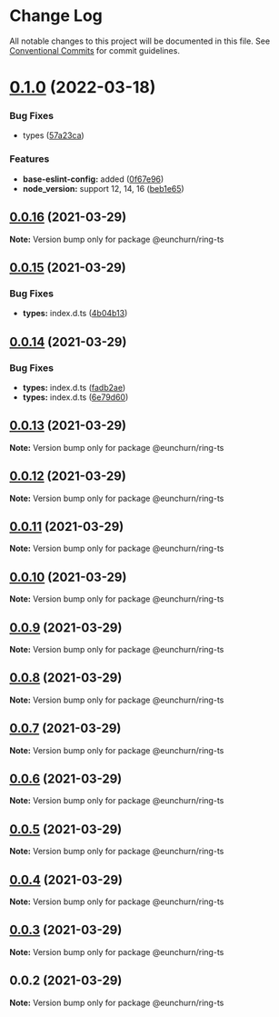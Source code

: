 # Change Log

All notable changes to this project will be documented in this file.
See [Conventional Commits](https://conventionalcommits.org) for commit guidelines.

# [0.1.0](https://github.com/eunchurn/packages/compare/@eunchurn/ring-ts@0.0.16...@eunchurn/ring-ts@0.1.0) (2022-03-18)

### Bug Fixes

- types ([57a23ca](https://github.com/eunchurn/packages/commit/57a23ca504392319b5b6003cf00401a2b44fd911))

### Features

- **base-eslint-config:** added ([0f67e96](https://github.com/eunchurn/packages/commit/0f67e9685a6b71ac80579d1bc9b2edc424b9cbdb))
- **node_version:** support 12, 14, 16 ([beb1e65](https://github.com/eunchurn/packages/commit/beb1e65e0d2a86041bb4b4092ce25f79e4772aa3))

## [0.0.16](https://github.com/eunchurn/packages/compare/@eunchurn/ring-ts@0.0.15...@eunchurn/ring-ts@0.0.16) (2021-03-29)

**Note:** Version bump only for package @eunchurn/ring-ts

## [0.0.15](https://github.com/eunchurn/packages/compare/@eunchurn/ring-ts@0.0.14...@eunchurn/ring-ts@0.0.15) (2021-03-29)

### Bug Fixes

- **types:** index.d.ts ([4b04b13](https://github.com/eunchurn/packages/commit/4b04b13b834bce9f75503491b96f019f3844bc6a))

## [0.0.14](https://github.com/eunchurn/packages/compare/@eunchurn/ring-ts@0.0.13...@eunchurn/ring-ts@0.0.14) (2021-03-29)

### Bug Fixes

- **types:** index.d.ts ([fadb2ae](https://github.com/eunchurn/packages/commit/fadb2ae3ea84f79094705ac6fcb1e3dc742b9c07))
- **types:** index.d.ts ([6e79d60](https://github.com/eunchurn/packages/commit/6e79d60a3b5c63289f9ee6ddda47c7765e263ffc))

## [0.0.13](https://github.com/eunchurn/packages/compare/@eunchurn/ring-ts@0.0.12...@eunchurn/ring-ts@0.0.13) (2021-03-29)

**Note:** Version bump only for package @eunchurn/ring-ts

## [0.0.12](https://github.com/eunchurn/packages/compare/@eunchurn/ring-ts@0.0.11...@eunchurn/ring-ts@0.0.12) (2021-03-29)

**Note:** Version bump only for package @eunchurn/ring-ts

## [0.0.11](https://github.com/eunchurn/packages/compare/@eunchurn/ring-ts@0.0.10...@eunchurn/ring-ts@0.0.11) (2021-03-29)

**Note:** Version bump only for package @eunchurn/ring-ts

## [0.0.10](https://github.com/eunchurn/packages/compare/@eunchurn/ring-ts@0.0.9...@eunchurn/ring-ts@0.0.10) (2021-03-29)

**Note:** Version bump only for package @eunchurn/ring-ts

## [0.0.9](https://github.com/eunchurn/packages/compare/@eunchurn/ring-ts@0.0.8...@eunchurn/ring-ts@0.0.9) (2021-03-29)

**Note:** Version bump only for package @eunchurn/ring-ts

## [0.0.8](https://github.com/eunchurn/packages/compare/@eunchurn/ring-ts@0.0.7...@eunchurn/ring-ts@0.0.8) (2021-03-29)

**Note:** Version bump only for package @eunchurn/ring-ts

## [0.0.7](https://github.com/eunchurn/packages/compare/@eunchurn/ring-ts@0.0.6...@eunchurn/ring-ts@0.0.7) (2021-03-29)

**Note:** Version bump only for package @eunchurn/ring-ts

## [0.0.6](https://github.com/eunchurn/packages/compare/@eunchurn/ring-ts@0.0.5...@eunchurn/ring-ts@0.0.6) (2021-03-29)

**Note:** Version bump only for package @eunchurn/ring-ts

## [0.0.5](https://github.com/eunchurn/packages/compare/@eunchurn/ring-ts@0.0.4...@eunchurn/ring-ts@0.0.5) (2021-03-29)

**Note:** Version bump only for package @eunchurn/ring-ts

## [0.0.4](https://github.com/eunchurn/packages/compare/@eunchurn/ring-ts@0.0.3...@eunchurn/ring-ts@0.0.4) (2021-03-29)

**Note:** Version bump only for package @eunchurn/ring-ts

## [0.0.3](https://github.com/eunchurn/packages/compare/@eunchurn/ring-ts@0.0.2...@eunchurn/ring-ts@0.0.3) (2021-03-29)

**Note:** Version bump only for package @eunchurn/ring-ts

## 0.0.2 (2021-03-29)

**Note:** Version bump only for package @eunchurn/ring-ts
